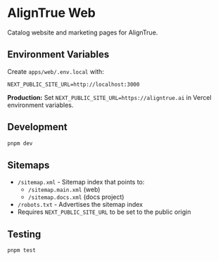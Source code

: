 # AlignTrue Web

Catalog website and marketing pages for AlignTrue.

## Environment Variables

Create `apps/web/.env.local` with:

```
NEXT_PUBLIC_SITE_URL=http://localhost:3000
```

**Production:** Set `NEXT_PUBLIC_SITE_URL=https://aligntrue.ai` in Vercel environment variables.

## Development

```bash
pnpm dev
```

## Sitemaps

- `/sitemap.xml` - Sitemap index that points to:
  - `/sitemap.main.xml` (web)
  - `/sitemap.docs.xml` (docs project)
- `/robots.txt` - Advertises the sitemap index
- Requires `NEXT_PUBLIC_SITE_URL` to be set to the public origin

## Testing

```bash
pnpm test
```
